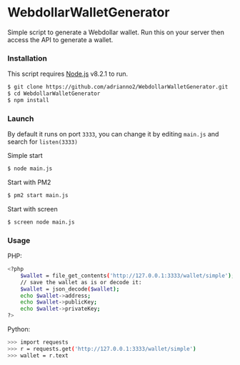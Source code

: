 # WebdollarWalletGenerator

Simple script to generate a Webdollar wallet. Run this on your server then access the API to generate a wallet. 

### Installation

This script requires [Node.js](https://nodejs.org/) v8.2.1 to run.

```sh
$ git clone https://github.com/adrianno2/WebdollarWalletGenerator.git
$ cd WebdollarWalletGenerator
$ npm install
```

### Launch
By default it runs on port ```3333```, you can change it by editing ```main.js``` and search for  ```listen(3333)```

Simple start

```sh
$ node main.js
```
Start with PM2

```sh
$ pm2 start main.js
```
Start with screen

```sh
$ screen node main.js
```

### Usage

PHP:
```sh
<?php
    $wallet = file_get_contents('http://127.0.0.1:3333/wallet/simple');
    // save the wallet as is or decode it:
    $wallet = json_decode($wallet);
    echo $wallet->address;
    echo $wallet->publicKey;
    echo $wallet->privateKey;
?>
```
Python:
```sh
>>> import requests
>>> r = requests.get('http://127.0.0.1:3333/wallet/simple')
>>> wallet = r.text
```
